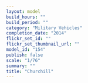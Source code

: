 ```yaml
---
layout: model
build_hours: ""
build_period: ""
category: "Military Vehicles"
completion_date: "2014"
flickr_set_id: ""
flickr_set_thumbnail_url: ""
model_id: "154"
publish: false
scale: "1/76"
summary: ""
title: "Churchill"
---
```



